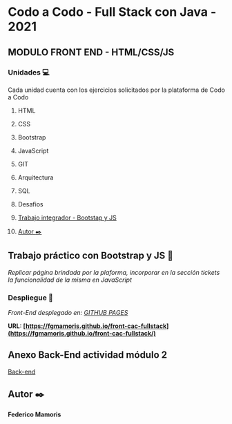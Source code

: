 # Codo a Codo - Full Stack con Java - 2021

## MODULO FRONT END - HTML/CSS/JS

### Unidades :computer:
Cada unidad cuenta con los ejercicios solicitados por la plataforma de Codo a Codo

1. HTML
    
2. CSS

3. Bootstrap

4. JavaScript

5. GIT

6. Arquitectura

7. SQL

8. Desafios

9. [Trabajo integrador - Bootstap y JS](#trabajo-práctico-con-bootstrap-y-js-wrench)

10. [Autor :black_nib:](#autor-black_nib)


## Trabajo práctico con Bootstrap y JS :wrench: 

_Replicar página brindada por la plaforma, incorporar en la sección tickets la funcionalidad de la misma en JavaScript_

### Despliegue :rocket:

_Front-End desplegado en: [GITHUB PAGES](https://www.git.com/)_

**URL: [https://fgmamoris.github.io/front-cac-fullstack](https://fgmamoris.github.io/front-cac-fullstack/)**


## Anexo Back-End actividad módulo 2

[Back-end](https://github.com/fgmamoris/fullstack_java_modulo_back_unidad_2_CAC)

## Autor :black_nib:

**Federico Mamoris** 
